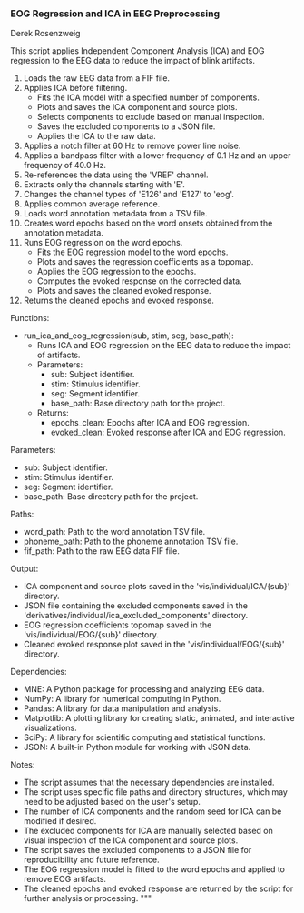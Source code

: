### EOG Regression and ICA in EEG Preprocessing
Derek Rosenzweig



This script applies Independent Component Analysis (ICA) and EOG regression to the EEG data
to reduce the impact of blink artifacts.


1. Loads the raw EEG data from a FIF file.
2. Applies ICA before filtering.
   - Fits the ICA model with a specified number of components.
   - Plots and saves the ICA component and source plots.
   - Selects components to exclude based on manual inspection.
   - Saves the excluded components to a JSON file.
   - Applies the ICA to the raw data.
3. Applies a notch filter at 60 Hz to remove power line noise.
4. Applies a bandpass filter with a lower frequency of 0.1 Hz and an upper frequency of 40.0 Hz.
5. Re-references the data using the 'VREF' channel.
6. Extracts only the channels starting with 'E'.
7. Changes the channel types of 'E126' and 'E127' to 'eog'.
8. Applies common average reference.
9. Loads word annotation metadata from a TSV file.
10. Creates word epochs based on the word onsets obtained from the annotation metadata.
11. Runs EOG regression on the word epochs.
    - Fits the EOG regression model to the word epochs.
    - Plots and saves the regression coefficients as a topomap.
    - Applies the EOG regression to the epochs.
    - Computes the evoked response on the corrected data.
    - Plots and saves the cleaned evoked response.
12. Returns the cleaned epochs and evoked response.

Functions:
- run_ica_and_eog_regression(sub, stim, seg, base_path):
  - Runs ICA and EOG regression on the EEG data to reduce the impact of artifacts.
  - Parameters:
    - sub: Subject identifier.
    - stim: Stimulus identifier.
    - seg: Segment identifier.
    - base_path: Base directory path for the project.
  - Returns:
    - epochs_clean: Epochs after ICA and EOG regression.
    - evoked_clean: Evoked response after ICA and EOG regression.

Parameters:
- sub: Subject identifier.
- stim: Stimulus identifier.
- seg: Segment identifier.
- base_path: Base directory path for the project.

Paths:
- word_path: Path to the word annotation TSV file.
- phoneme_path: Path to the phoneme annotation TSV file.
- fif_path: Path to the raw EEG data FIF file.

Output:
- ICA component and source plots saved in the 'vis/individual/ICA/{sub}' directory.
- JSON file containing the excluded components saved in the 'derivatives/individual/ica_excluded_components' directory.
- EOG regression coefficients topomap saved in the 'vis/individual/EOG/{sub}' directory.
- Cleaned evoked response plot saved in the 'vis/individual/EOG/{sub}' directory.

Dependencies:
- MNE: A Python package for processing and analyzing EEG data.
- NumPy: A library for numerical computing in Python.
- Pandas: A library for data manipulation and analysis.
- Matplotlib: A plotting library for creating static, animated, and interactive visualizations.
- SciPy: A library for scientific computing and statistical functions.
- JSON: A built-in Python module for working with JSON data.

Notes:
- The script assumes that the necessary dependencies are installed.
- The script uses specific file paths and directory structures, which may need to be adjusted based on the user's setup.
- The number of ICA components and the random seed for ICA can be modified if desired.
- The excluded components for ICA are manually selected based on visual inspection of the ICA component and source plots.
- The script saves the excluded components to a JSON file for reproducibility and future reference.
- The EOG regression model is fitted to the word epochs and applied to remove EOG artifacts.
- The cleaned epochs and evoked response are returned by the script for further analysis or processing.
"""